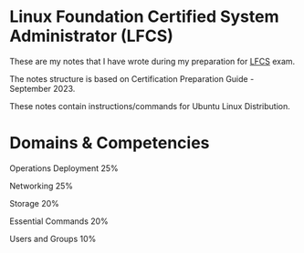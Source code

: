 # Linux Foundation Certified System Administrator (LFCS) 

These are my notes that I have wrote during my preparation for [LFCS](https://training.linuxfoundation.org/certification/linux-foundation-certified-sysadmin-lfcs/) exam.

The notes structure is based on Certification Preparation Guide - September 2023.

These notes contain instructions/commands for Ubuntu Linux Distribution.

# Domains & Competencies

Operations Deployment 25%

Networking 25%

Storage 20%

Essential Commands 20%

Users and Groups 10%

